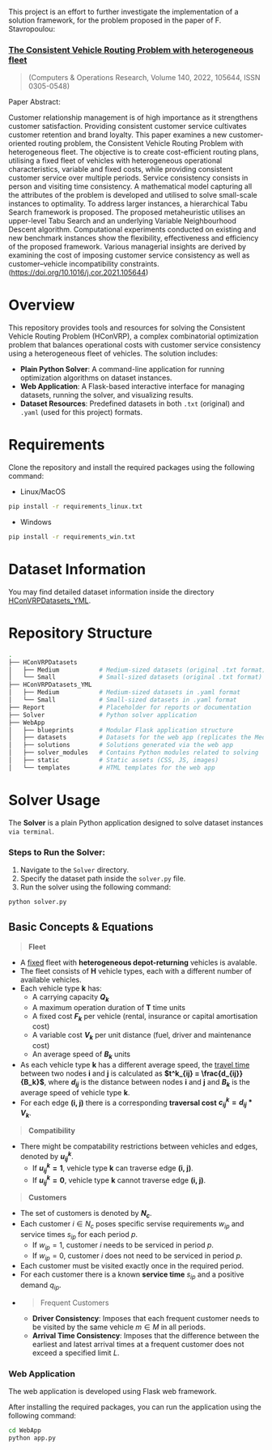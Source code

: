 This project is an effort to further investigate the implementation of a solution framework, for the problem proposed in the paper of F. Stavropoulou:
### [The Consistent Vehicle Routing Problem with heterogeneous fleet](https://doi.org/10.1016/j.cor.2021.105644)
> (Computers & Operations Research, Volume 140, 2022, 105644, ISSN 0305-0548)

Paper Abstract:

Customer relationship management is of high importance as it strengthens customer satisfaction. Providing consistent customer service cultivates customer retention and brand loyalty. This paper examines a new customer-oriented routing problem, the Consistent Vehicle Routing Problem with heterogeneous fleet. The objective is to create cost-efficient routing plans, utilising a fixed fleet of vehicles with heterogeneous operational characteristics, variable and fixed costs, while providing consistent customer service over multiple periods. Service consistency consists in person and visiting time consistency. A mathematical model capturing all the attributes of the problem is developed and utilised to solve small-scale instances to optimality. To address larger instances, a hierarchical Tabu Search framework is proposed. The proposed metaheuristic utilises an upper-level Tabu Search and an underlying Variable Neighbourhood Descent algorithm. Computational experiments conducted on existing and new benchmark instances show the flexibility, effectiveness and efficiency of the proposed framework. Various managerial insights are derived by examining the cost of imposing customer service consistency as well as customer–vehicle incompatibility constraints. (https://doi.org/10.1016/j.cor.2021.105644)

# Overview
This repository provides tools and resources for solving the Consistent Vehicle Routing Problem (HConVRP), a complex combinatorial optimization problem that balances operational costs with customer service consistency using a heterogeneous fleet of vehicles. The solution includes:

- **Plain Python Solver**: A command-line application for running optimization algorithms on dataset instances.
- **Web Application**: A Flask-based interactive interface for managing datasets, running the solver, and visualizing results.
- **Dataset Resources**: Predefined datasets in both `.txt` (original) and `.yaml` (used for this project) formats.

# Requirements
Clone the repository and install the required packages using the following command:

- Linux/MacOS
```bash
pip install -r requirements_linux.txt
```

- Windows
```bash
pip install -r requirements_win.txt
```


# Dataset Information
You may find detailed dataset information inside the directory [HConVRPDatasets_YML](HConVRPDatasets_YML/).

# Repository Structure
```bash
.
├── HConVRPDatasets
│   ├── Medium           # Medium-sized datasets (original .txt format)
│   └── Small            # Small-sized datasets (original .txt format)
├── HConVRPDatasets_YML
│   ├── Medium           # Medium-sized datasets in .yaml format
│   └── Small            # Small-sized datasets in .yaml format
├── Report               # Placeholder for reports or documentation
├── Solver               # Python solver application  
├── WebApp
│   ├── blueprints       # Modular Flask application structure
│   ├── datasets         # Datasets for the web app (replicates the Medium/Small structure)
│   ├── solutions        # Solutions generated via the web app
│   ├── solver_modules   # Contains Python modules related to solving
│   ├── static           # Static assets (CSS, JS, images)
│   └── templates        # HTML templates for the web app
```

# Solver Usage
The **Solver** is a plain Python application designed to solve dataset instances `via terminal`.

### Steps to Run the Solver:
1. Navigate to the `Solver` directory.
2. Specify the dataset path inside the `solver.py` file.
3. Run the solver using the following command:

```bash
python solver.py
```


## Basic Concepts & Equations
> **Fleet** 
* A <u>fixed</u> fleet with **heterogeneous depot-returning** vehicles is avalable.
* The fleet consists of **H** vehicle types, each with a different number of available vehicles.
* Each vehicle type **k** has:
    * A carrying capacity **$Q_k$**
    * A maximum operation duration of **T** time units
    * A fixed cost **$F_k$** per vehicle (rental, insurance or capital amortisation cost)
    * A variable cost **$V_k$** per unit distance (fuel, driver and maintenance cost)
    * An average speed of **$B_k$** units
* As each vehicle type **k** has a different average speed, the <u>travel time</u> between two nodes **i** and **j** is calculated as **$t^k_{ij} = \frac{d_{ij}}{B_k}$**, where **$d_{ij}$** is the distance between nodes **i** and **j** and **$B_k$** is the average speed of vehicle type **k**.
* For each edge **(i, j)** there is a corresponding **traversal cost** **$c^k_{ij} = d_{ij} * V_k$**.

> **Compatibility**
* There might be compatability restrictions between vehicles and edges, denoted by **$u^k_{ij}$**.
    * If **$u^k_{ij} = 1$**, vehicle type **k** can traverse edge **(i, j)**.
    * If **$u^k_{ij} = 0$**, vehicle type **k** cannot traverse edge **(i, j)**.

> **Customers**
* The set of customers is denoted by **$N_c$**.
* Each customer $i \in N_c$ poses specific servise requirements $w_{ip}$ and service times $s_{ip}$ for each period $p$.
    * If $w_{ip} = 1$, customer $i$ needs to be serviced in period $p$.
    * If $w_{ip} = 0$, customer $i$ does not need to be serviced in period $p$.
* Each customer must be visited exactly once in the required period.
* For each customer there is a known **service time** $s_{ip}$ and a positive demand $q_{ip}$.
* > Frequent Customers
    * **Driver Consistency**: Imposes that each frequent customer needs to be visited by the same vehicle $m \in M$ in all periods.
    * **Arrival Time Consistency**: Imposes that the difference between the earliest and latest arrival times at a frequent customer does not exceed a specified limit $L$.

### Web Application
The web application is developed using Flask web framework.

After installing the required packages, you can run the application using the following command:
```bash
cd WebApp
python app.py
```